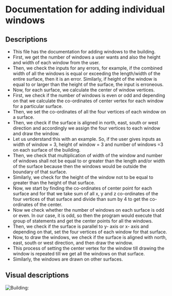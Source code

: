 # Documentation for adding individual windows

## Descriptions
 * This file has the documentation for adding windows to the building.
 * First, we get the number of windows a user wants and also the height and width of each window from the user.
 * Then, we check the inputs for any errors, for example, if the combined width of all the windows is equal or exceeding the length/width of the entire surface, then it is an error. Similarly, if height of the window is equal to or larger than the height of the surface, the input is erroneous.
* Now, for each surface, we calculate the 	center of window vertices.
* First, we check if the number of windows is even or odd and depending on that we calculate the co-ordinates of center vertex for each window for a particular surface.
* Then, we set the co-ordinates of all the four vertices of each window on a surface.
* Then, we check if the surface is aligned in north, east, south or west direction and accordingly we assign the four vertices to each window and draw the window.
* Let us understand this with an example. So, if the user gives inputs as width of window = 3, height of window = 3 and number of windows =3 on each surface of the building.
* Then, we check that multiplication of width of the window and number of windows shall not be equal to or greater than the length and/or width of the surface because then the windows would be outside the boundary of that surface.
* Similarly, we check for the height of the window not to be equal to greater than the height of that surface.
* Now, we start by finding the co-ordinates of center point for each surface and for that we take sum of all x, y and z co-ordinates of the four vertices of that surface and divide than sum by 4 to get the co-ordinates of the center. 
* Now we check whether the number of windows on each surface is odd or even. In our case, it is odd, so then the program would execute that group of statements and get the center points for all the windows.
* Then, we check if the surface is parallel to y- axis or x- axis and depending on that, set the four vertices of each window for that surface.
* Now, to draw the windows, we check if the surface is aligned with north, east, south or west direction, and then draw the window.
* This process of setting the center vertex for the window till drawing the window is repeated till we get all the windows on that surface.
* Similarly, the windows are drawn on other surfaces.

## Visual descriptions
![Building:](https://github.com/buildsci/openstudio_measures/blob/master/individualWindows/1.JPG)

